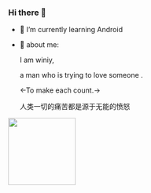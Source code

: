 ### Hi there 👋
<!--
**winiymissl/winiymissl** is a ✨ _special_ ✨ repository because its `README.md` (this file) appears on your GitHub profile.

Here are some ideas to get you started:

- 🔭 I’m currently working on ...

- 👯 I’m looking to collaborate on ...
- 🤔 I’m looking for help with ...
- 💬 Ask me about ...
- 📫 How to reach me: ...
- 😄 Pronouns: ...
- ⚡ Fun fact: ...
-->


- 🌱 I’m currently learning Android
- 🤺  about me:

  I am winiy,
  
  a man who is trying to love someone .
  
  <-To make each count.->

  人类一切的痛苦都是源于无能的愤怒
<div style="display: flex; justify-content: space-between;">
    <img height="137px" src="https://github-readme-stats.vercel.app/api/top-langs/?username=winiymissl&hide_title=true&hide_border=true&layout=compact&langs_count=6&theme=graywhite" />
</div>
